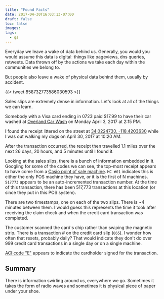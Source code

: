 ```yaml
---
title: "Found Facts"
date: 2017-04-30T16:03:13-07:00
draft: false
toc: false
images:
tags:
  - qs
---
```


Everyday we leave a wake of data behind us. Generally, you would you would assume this data is digital: things like pageviews, dns queries, retweets. Data thrown off by the actions we take each day within the communities we belong to.

But people also leave a wake of physical data behind them, usually by accident.

{{< tweet 858732773586030593 >}}

Sales slips are extremely dense in information. Let's look at all of the things we can learn.

Somebody with a Visa card ending in 0723 paid $17.99 to have their car washed at [Overland Car Wash](https://www.yelp.com/biz/overland-car-wash-and-detail-center-los-angeles) on Monday April 3, 2017 at 2:15 PM.

I found the receipt littered on the street at [34.0224730, -118.4203630](https://www.google.com/maps/place/34%C2%B001'20.9%22N+118%C2%B025'13.3%22W/@34.022473,-118.4225517,17z/data=!3m1!4b1!4m5!3m4!1s0x0:0x0!8m2!3d34.022473!4d-118.420363) while I was out walking my dogs on April 30, 2017 at 10:20 AM.

After the transaction occurred, the receipt then travelled 1.1 miles over the next 26 days, 20 hours, and 5 minutes until I found it.

Looking at the sales slips, there is a bunch of information embedded in it. Googling for some of the codes we can see, the top-most receipt appears to have come from a [Casio point of sale machine](http://support.casio.com/storage/en/manual/pdf/EN/006/QT-6000_EN.pdf). `MC #01` indicates this is either the only POS machine they have, or it is the first of N machines. `517773` appears to be an auto-incremented transaction number. At the time of this transaction, there has been 517,773 transactions at this location (or since they put in this POS system).

There are two timestamps, one on each of the two slips. There is ~4 minutes between them. I would guess this represents the time it took after receiving the claim check and when the credit card transaction was completed.

The customer scanned the card's chip rather than swiping the magnetic strip. There is a transaction # on the credit card slip (`065`). I wonder how often that resets, probably daily? That would indicate they don't do over 999 credit card transactions in a single day or on a single machine.

[ACI code "E"](http://cdn.nsoftware.com/help/BC6/cs/pg_retacicodes.htm) appears to indicate the cardholder signed for the transaction.

## Summary

There is information swirling around us, everywhere we go. Sometimes it takes the form of radio waves and sometimes it is physical piece of paper under your shoe.
